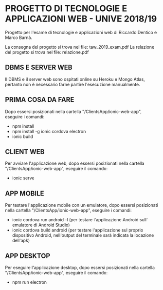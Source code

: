 # PROGETTO DI TECNOLOGIE E APPLICAZIONI WEB - UNIVE 2018/19

Progetto per l'esame di tecnologie e applicazioni web di Riccardo Dentico e Marco Barnà.

La consegna del progetto si trova nel file: taw_2019_exam.pdf
La relazione del progetto si trova nel file: relazione.pdf


## DBMS E SERVER WEB

Il DBMS e il server web sono ospitati online su Heroku e Mongo Atlas, pertanto non è necessario farne partire l'esecuzione manualmente.


## PRIMA COSA DA FARE

Dopo essersi posizionati nella cartella "/ClientsApp/ionic-web-app", eseguire i comandi:
 - npm install
 - npm install -g ionic cordova electron 
 - ionic build


## CLIENT WEB

Per avviare l'applicazione web, dopo essersi posizionati nella cartella "/ClientsApp/ionic-web-app", eseguire il comando:
 - ionic serve



## APP MOBILE 

Per testare l'applicazione mobile con un emulatore, dopo essersi posizionati nella cartella "/ClientsApp/ionic-web-app", eseguire i comandi:
 - ionic cordova run android -l (per testare l'applicazione Android sull' emulatore di Android Studio)
 - ionic cordova build android (per testare l'applicazione sul proprio dispositivo Android, nell'output del terminale sarà indicata la locazione dell'apk)


## APP DESKTOP

Per eseguire l'applicazione desktop, dopo essersi posizionati nella cartella "/ClientsApp/ionic-web-app", eseguire il comando:
- npm run electron